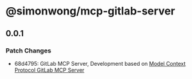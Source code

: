 # @simonwong/mcp-gitlab-server

## 0.0.1

### Patch Changes

- 68d4795: GitLab MCP Server, Development based on [Model Context Protocol GitLab MCP Server](https://github.com/modelcontextprotocol/servers/tree/main/src/gitlab)

